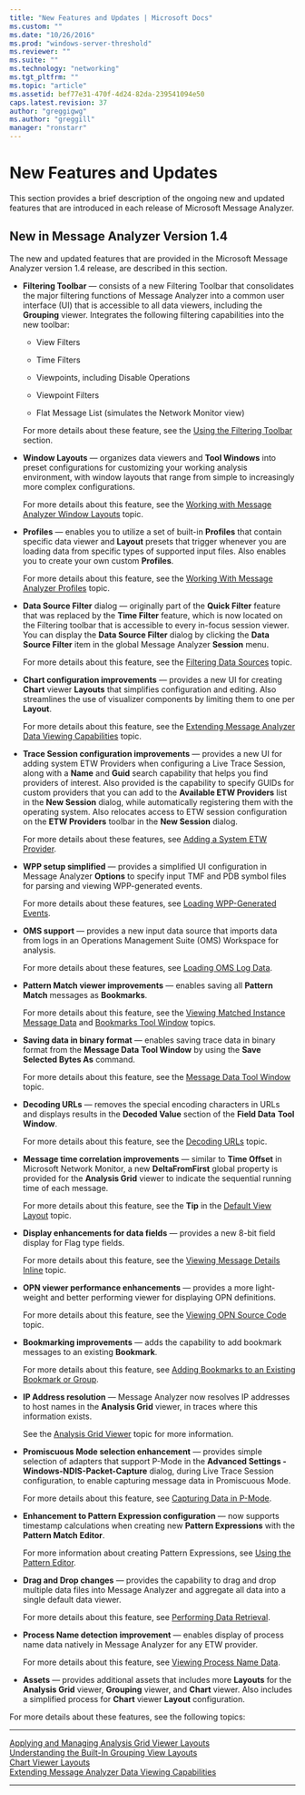 ```yaml
---
title: "New Features and Updates | Microsoft Docs"
ms.custom: ""
ms.date: "10/26/2016"
ms.prod: "windows-server-threshold"
ms.reviewer: ""
ms.suite: ""
ms.technology: "networking"
ms.tgt_pltfrm: ""
ms.topic: "article"
ms.assetid: bef77e31-470f-4d24-82da-239541094e50
caps.latest.revision: 37
author: "greggigwg"
ms.author: "greggill"
manager: "ronstarr"
---
```


# New Features and Updates

This section provides a brief description of the ongoing new and updated features that are introduced in each release of Microsoft Message Analyzer.

## New in Message Analyzer Version 1.4

 The new and updated features that are provided in the Microsoft Message Analyzer version 1.4 release, are described in this section.

- **Filtering Toolbar** — consists of  a new Filtering Toolbar that consolidates the major filtering functions of Message Analyzer into a common user interface (UI) that is accessible to all data viewers, including the **Grouping** viewer. Integrates the following filtering capabilities into the new toolbar:

  - View Filters

  - Time Filters

  - Viewpoints, including Disable Operations

  - Viewpoint Filters

  - Flat Message List (simulates the Network Monitor view)

  For more details about these feature, see the [Using the Filtering Toolbar](using-the-filtering-toolbar.md) section.

- **Window Layouts** — organizes data viewers and **Tool Windows** into preset configurations for customizing your working analysis environment, with window layouts that range from simple to increasingly more complex configurations.

     For more details about this feature, see the [Working with Message Analyzer Window Layouts](working-with-message-analyzer-window-layouts.md) topic.

- **Profiles** — enables you to utilize a set of built-in **Profiles** that contain specific data viewer and **Layout** presets that trigger whenever you are loading data from specific types of supported input files. Also enables you to create your own custom **Profiles**.

     For more details about this feature, see the [Working With Message Analyzer Profiles](working-with-message-analyzer-profiles.md) topic.

- **Data Source Filter** dialog — originally part of the **Quick Filter** feature that was replaced by the **Time Filter** feature, which is now located on the Filtering toolbar that is accessible to every in-focus session viewer. You can display the **Data Source Filter** dialog by clicking the **Data Source Filter** item in the global Message Analyzer **Session** menu.

     For more details about this feature, see the [Filtering Data Sources](filtering-data-sources.md) topic.

- **Chart configuration improvements** — provides a new UI for creating **Chart** viewer **Layouts** that simplifies configuration and editing. Also streamlines the use of visualizer components by limiting them to one per **Layout**.

     For more details about this feature, see the [Extending Message Analyzer Data Viewing Capabilities](extending-message-analyzer-data-viewing-capabilities.md) topic.

- **Trace Session configuration improvements** — provides a new UI for adding system ETW Providers when configuring a  Live Trace Session, along with a **Name** and **Guid** search capability that helps you find providers of interest. Also provided is the capability to specify GUIDs for custom providers that you can add to the **Available ETW Providers** list in the **New Session** dialog, while automatically registering them with the operating system. Also relocates access to ETW session configuration on the **ETW Providers** toolbar in the **New Session** dialog.

     For more details about these features, see [Adding a System ETW Provider](adding-a-system-etw-provider.md).

- **WPP setup simplified** — provides a simplified UI configuration in Message Analyzer **Options** to specify input TMF and PDB symbol files for parsing and viewing WPP-generated events.

     For more details about these features, see [Loading WPP-Generated Events](loading-wpp-generated-events.md).

- **OMS support** — provides a new input data source that imports data from logs in an Operations Management Suite (OMS) Workspace for analysis.

     For more details about these features, see [Loading OMS Log Data](loading-oms-log-data.md).

- **Pattern Match viewer improvements** — enables saving all **Pattern Match** messages as **Bookmarks**.

     For more details about this feature, see the [Viewing Matched Instance Message Data](using-the-pattern-match-viewer.md#BKMK_ViewMatchedInstanceData) and [Bookmarks Tool Window](bookmarks-tool-window.md) topics.

- **Saving data in binary format** — enables saving trace data in binary format from the **Message Data** **Tool Window** by using the **Save Selected Bytes As** command.

     For more details about this feature, see the [Message Data Tool Window](message-data-tool-window.md) topic.

- **Decoding URLs** — removes the special encoding characters in URLs and displays results in the **Decoded Value** section of the **Field Data** **Tool Window**.

     For more details about this feature, see the [Decoding URLs](field-data-tool-window.md#BKMK_DecodingURLs) topic.

- **Message time correlation improvements** — similar to **Time Offset** in Microsoft Network Monitor, a new **DeltaFromFirst** global property is provided for the **Analysis Grid** viewer to indicate the sequential running time of each message.

     For more details about this feature, see the **Tip** in the [Default View Layout](analysis-grid-viewer.md#BKMK_DefaultViewLayout) topic.

- **Display enhancements for data fields** — provides a new 8-bit field display for Flag type fields.

     For more details about this feature, see the [Viewing Message Details Inline](message-details-tool-window.md#BKMK_ViewMessageDetailsInline) topic.

- **OPN viewer performance enhancements** — provides a more light-weight and better performing viewer for displaying OPN definitions.

     For more details about this feature, see the [Viewing OPN Source Code](viewing-opn-source-code.md) topic.

- **Bookmarking improvements** — adds the capability to add bookmark messages to an existing **Bookmark**.

     For more details about this feature, see [Adding Bookmarks to an Existing Bookmark or Group](bookmarks-tool-window.md#BKMK_AddBookMarksToExisting).

- **IP Address resolution** — Message Analyzer now  resolves IP addresses to host names in the **Analysis Grid** viewer, in traces where this information exists.

     See the [Analysis Grid Viewer](analysis-grid-viewer.md) topic for more information.

- **Promiscuous Mode selection enhancement** — provides simple selection of adapters that support P-Mode in the **Advanced Settings - Windows-NDIS-Packet-Capture** dialog, during Live Trace Session configuration, to enable capturing message data in Promiscuous Mode.

     For more details about this feature, see [Capturing Data in P-Mode](microsoft-windows-ndis-packetcapture-provider.md#BKMK_CaptureInPMode).

- **Enhancement to Pattern Expression configuration** — now supports timestamp calculations when creating new **Pattern Expressions** with the **Pattern Match Editor**.

     For more information about creating Pattern Expressions, see [Using the Pattern Editor](using-the-pattern-editor.md).

- **Drag and Drop changes** — provides the capability to drag and drop multiple data files into Message Analyzer and aggregate all data into a single default data viewer.

     For more details about this feature, see [Performing Data Retrieval](performing-data-retrieval.md).

- **Process Name detection improvement** — enables display of process name data natively in Message Analyzer for any ETW provider.

     For more details about this feature, see [Viewing Process Name Data](viewing-process-name-data.md).

- **Assets** — provides additional assets that includes more **Layouts** for the **Analysis Grid** viewer, **Grouping** viewer, and **Chart** viewer. Also includes a simplified process for  **Chart** viewer **Layout** configuration.

For more details about these features, see the following topics:

---

[Applying and Managing Analysis Grid Viewer Layouts](applying-and-managing-analysis-grid-viewer-layouts.md)  
[Understanding the Built-In Grouping View Layouts](grouping-viewer.md#BKMK_UsingPredefinedLayouts)  
[Chart Viewer Layouts](chart-viewer-layouts.md)  
[Extending Message Analyzer Data Viewing Capabilities](extending-message-analyzer-data-viewing-capabilities.md)  

---